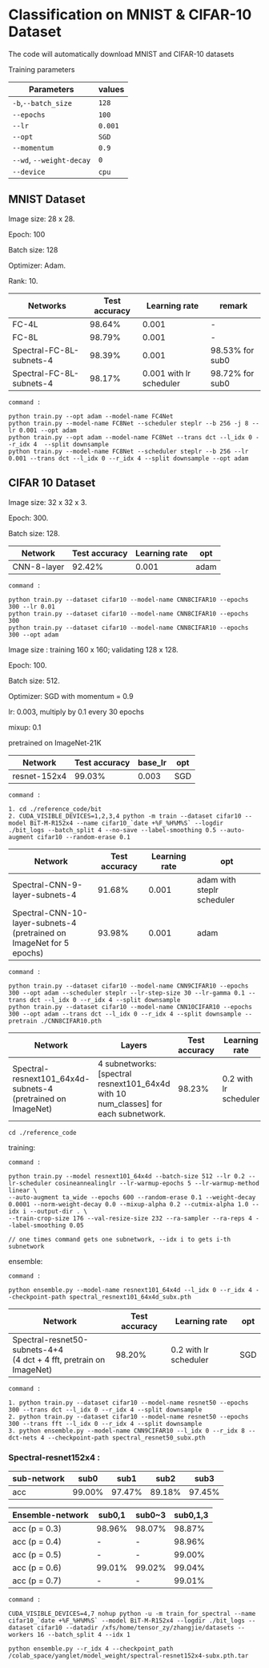 # Classification on MNIST & CIFAR-10 Dataset 

The code will automatically download MNIST and CIFAR-10 datasets

Training parameters

| Parameters               | values  |
| ------------------------ | ------ |
| `-b`,`--batch_size`      | `128`   |
| `--epochs`               | `100`   |
| `--lr`                   | `0.001`  |
| `--opt`                  | `SGD`  |
| `--momentum`             | `0.9`  |
| `--wd`, `--weight-decay` | `0` |
| `--device`               | `cpu` |



## MNIST Dataset

Image size: 28 x 28.  

Epoch: 100

Batch size: 128

Optimizer: Adam.

Rank: 10.

| Networks         | Test accuracy | Learning rate | remark |
| ---------------- | ------------- | ------------- | -------------- |
| FC-4L            | 98.64%        | 0.001         | -         |
| FC-8L            |98.79%        | 0.001         | -         |
| Spectral-FC-8L-subnets-4 |  98.39%  | 0.001 | 98.53% for sub0 |
| Spectral-FC-8L-subnets-4 |  98.17%  | 0.001 with lr scheduler | 98.72% for sub0 |
```shell
command :

python train.py --opt adam --model-name FC4Net
python train.py --model-name FC8Net --scheduler steplr --b 256 -j 8 --lr 0.001 --opt adam
python train.py --opt adam --model-name FC8Net --trans dct --l_idx 0 --r_idx 4  --split downsample
python train.py --model-name FC8Net --scheduler steplr --b 256 --lr 0.001 --trans dct --l_idx 0 --r_idx 4 --split downsample --opt adam
```

## CIFAR 10 Dataset

Image size: 32 x 32 x 3.

Epoch: 300.

Batch size: 128.

| Network     | Test accuracy | Learning rate | opt |
| ----------- |  ------------- | ------------- | -------------- |
| CNN-8-layer |  92.42% | 0.001          | adam        |
```shell
command :

python train.py --dataset cifar10 --model-name CNN8CIFAR10 --epochs 300 --lr 0.01
python train.py --dataset cifar10 --model-name CNN8CIFAR10 --epochs 300
python train.py --dataset cifar10 --model-name CNN8CIFAR10 --epochs 300 --opt adam
```

Image size : training 160 x 160; validating 128 x 128.

Epoch: 100.

Batch size: 512.

Optimizer: SGD with momentum = 0.9

lr: 0.003, multiply by 0.1 every 30 epochs

mixup: 0.1

pretrained on ImageNet-21K

| Network     | Test accuracy | base_lr | opt |
| ----------- | ------------- | -------------- | -------------- |
| resnet-152x4| 99.03% | 0.003 | SGD |

```shell
command :

1. cd ./reference_code/bit
2. CUDA_VISIBLE_DEVICES=1,2,3,4 python -m train --dataset cifar10 --model BiT-M-R152x4 --name cifar10_`date +%F_%H%M%S` --logdir ./bit_logs --batch_split 4 --no-save --label-smoothing 0.5 --auto-augment cifar10 --random-erase 0.1
```

| Network     | Test accuracy | Learning rate | opt |
| -----------  | ------------- | ------------- | -------------- |
| Spectral-CNN-9-layer-subnets-4  | 91.68% | 0.001 | adam with steplr scheduler |
| Spectral-CNN-10-layer-subnets-4<br>(pretrained on ImageNet for 5 epochs)  | 93.98% | 0.001 | adam |
```shell
command :

python train.py --dataset cifar10 --model-name CNN9CIFAR10 --epochs 300 --opt adam --scheduler steplr --lr-step-size 30 --lr-gamma 0.1 --trans dct --l_idx 0 --r_idx 4 --split downsample
python train.py --dataset cifar10 --model-name CNN10CIFAR10 --epochs 300 --opt adam --trans dct --l_idx 0 --r_idx 4 --split downsample --pretrain ./CNN8CIFAR10.pth
```
| Network     | Layers                                                       | Test accuracy | Learning rate | opt |
| ----------- | ------------------------------------------------------------ | ------------- | ------------- | -------------- |
| Spectral-resnext101_64x4d-subnets-4<br>(pretrained on ImageNet) | 4 subnetworks: <br> [spectral resnext101_64x4d with 10 num_classes] for each subnetwork. | 98.23% | 0.2 with lr scheduler | SGD |
```shell
cd ./reference_code
```
training:

```shell
command :

python train.py --model resnext101_64x4d --batch-size 512 --lr 0.2 --lr-scheduler cosineannealinglr --lr-warmup-epochs 5 --lr-warmup-method linear \
--auto-augment ta_wide --epochs 600 --random-erase 0.1 --weight-decay 0.0001 --norm-weight-decay 0.0 --mixup-alpha 0.2 --cutmix-alpha 1.0 --idx i --output-dir . \
--train-crop-size 176 --val-resize-size 232 --ra-sampler --ra-reps 4 --label-smoothing 0.05

// one times command gets one subnetwork, --idx i to gets i-th subnetwork
```

ensemble:
```shell
command :

python ensemble.py --model-name resnext101_64x4d --l_idx 0 --r_idx 4 --checkpoint-path spectral_resnext101_64x4d_subx.pth
```
| Network     | Test accuracy | Learning rate | opt |
| -----------  | ------------- | ------------- | -------------- |
| Spectral-resnet50-subnets-4+4<br>(4 dct + 4 fft, pretrain on ImageNet)  | 98.20% | 0.2 with lr scheduler | SGD |
```shell
command :

1. python train.py --dataset cifar10 --model-name resnet50 --epochs 300 --trans dct --l_idx 0 --r_idx 4 --split downsample
2. python train.py --dataset cifar10 --model-name resnet50 --epochs 300 --trans fft --l_idx 0 --r_idx 4 --split downsample
3. python ensemble.py --model-name CNN9CIFAR10 --l_idx 0 --r_idx 8 --dct-nets 4 --checkpoint-path spectral_resnet50_subx.pth

```

### Spectral-resnet152x4 :

| sub-network   | sub0 | sub1 | sub2 | sub3 |
| -----------  | ------------- | ------------- | -------------- | --------|
| acc | 99.00% | 97.47% | 89.18% | 97.45% |

| Ensemble-network | sub0,1 | sub0~3 | sub0,1,3 |
| -----------  | ------------- | ------------- | --- |
| acc (p = 0.3)| 98.96% | 98.07% | 98.87% |
|acc (p = 0.4) |-|-|98.96%|
|acc (p = 0.5) |-|-|99.00%|
|acc (p = 0.6) |99.01%|99.02%|99.04%|
|acc (p = 0.7) |-|-|99.01%|


```shell
command :

CUDA_VISIBLE_DEVICES=4,7 nohup python -u -m train_for_spectral --name cifar10_`date +%F_%H%M%S` --model BiT-M-R152x4 --logdir ./bit_logs --dataset cifar10 --datadir /xfs/home/tensor_zy/zhangjie/datasets --workers 16 --batch_split 4 --idx 1 

python ensemble.py --r_idx 4 --checkpoint_path /colab_space/yanglet/model_weight/spectral-resnet152x4-subx.pth.tar

```